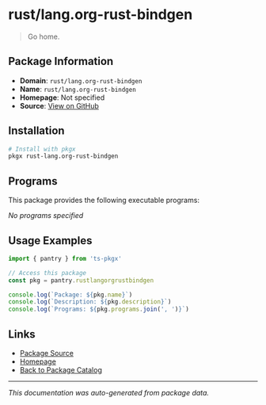 # rust/lang.org-rust-bindgen

> Go home.

## Package Information

- **Domain**: `rust/lang.org-rust-bindgen`
- **Name**: `rust/lang.org-rust-bindgen`
- **Homepage**: Not specified
- **Source**: [View on GitHub](https://github.com/pkgxdev/pantry/tree/main/projects/rust/lang.org-rust-bindgen/package.yml)

## Installation

```bash
# Install with pkgx
pkgx rust-lang.org-rust-bindgen
```

## Programs

This package provides the following executable programs:

*No programs specified*

## Usage Examples

```typescript
import { pantry } from 'ts-pkgx'

// Access this package
const pkg = pantry.rustlangorgrustbindgen

console.log(`Package: ${pkg.name}`)
console.log(`Description: ${pkg.description}`)
console.log(`Programs: ${pkg.programs.join(', ')}`)
```

## Links

- [Package Source](https://github.com/pkgxdev/pantry/tree/main/projects/rust/lang.org-rust-bindgen/package.yml)
- [Homepage](#)
- [Back to Package Catalog](../package-catalog.md)

---

*This documentation was auto-generated from package data.*
